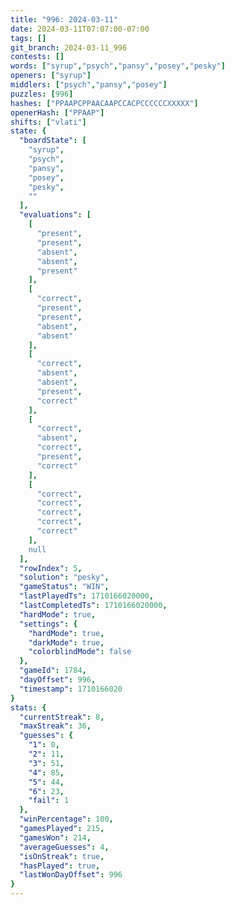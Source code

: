 ```yaml
---
title: "996: 2024-03-11"
date: 2024-03-11T07:07:00-07:00
tags: []
git_branch: 2024-03-11_996
contests: []
words: ["syrup","psych","pansy","posey","pesky"]
openers: ["syrup"]
middlers: ["psych","pansy","posey"]
puzzles: [996]
hashes: ["PPAAPCPPAACAAPCCACPCCCCCCXXXXX"]
openerHash: ["PPAAP"]
shifts: ["vlati"]
state: {
  "boardState": [
    "syrup",
    "psych",
    "pansy",
    "posey",
    "pesky",
    ""
  ],
  "evaluations": [
    [
      "present",
      "present",
      "absent",
      "absent",
      "present"
    ],
    [
      "correct",
      "present",
      "present",
      "absent",
      "absent"
    ],
    [
      "correct",
      "absent",
      "absent",
      "present",
      "correct"
    ],
    [
      "correct",
      "absent",
      "correct",
      "present",
      "correct"
    ],
    [
      "correct",
      "correct",
      "correct",
      "correct",
      "correct"
    ],
    null
  ],
  "rowIndex": 5,
  "solution": "pesky",
  "gameStatus": "WIN",
  "lastPlayedTs": 1710166020000,
  "lastCompletedTs": 1710166020000,
  "hardMode": true,
  "settings": {
    "hardMode": true,
    "darkMode": true,
    "colorblindMode": false
  },
  "gameId": 1784,
  "dayOffset": 996,
  "timestamp": 1710166020
}
stats: {
  "currentStreak": 8,
  "maxStreak": 36,
  "guesses": {
    "1": 0,
    "2": 11,
    "3": 51,
    "4": 85,
    "5": 44,
    "6": 23,
    "fail": 1
  },
  "winPercentage": 100,
  "gamesPlayed": 215,
  "gamesWon": 214,
  "averageGuesses": 4,
  "isOnStreak": true,
  "hasPlayed": true,
  "lastWonDayOffset": 996
}
---
```

<!-- more -->
